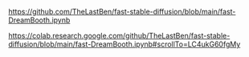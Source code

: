 https://github.com/TheLastBen/fast-stable-diffusion/blob/main/fast-DreamBooth.ipynb

https://colab.research.google.com/github/TheLastBen/fast-stable-diffusion/blob/main/fast-DreamBooth.ipynb#scrollTo=LC4ukG60fgMy
